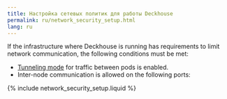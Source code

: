 ```yaml
---
title: Настройка сетевых политик для работы Deckhouse
permalink: ru/network_security_setup.html
lang: ru
---
```


If the infrastructure where Deckhouse is running has requirements to limit network communication, the following conditions must be met:

* [Tunneling mode](modules/021-cni-cilium/configuration.html#parameters-tunnelmode) for traffic between pods is enabled.
* Inter-node communication is allowed on the following ports:

{% include network_security_setup.liquid %}
